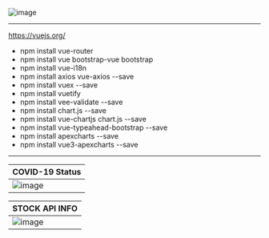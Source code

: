 

![image](https://user-images.githubusercontent.com/40432032/145327577-b3902445-404a-4b2f-966b-283a8718c5dc.png)

<hr>

<https://vuejs.org/>

<ul>
  <li>
    npm install vue-router
  </li>
    <li>
    npm install vue bootstrap-vue bootstrap
  </li>
    <li>
    npm install vue-i18n
  </li>
  <li>
    npm install axios vue-axios --save
  </li>  
  <li>
    npm install vuex --save
  </li>
  <li>
    npm install vuetify
  </li>
  <li>
    npm install vee-validate --save
  </li>
  <li>
   npm install chart.js --save
  </li>
  <li>
    npm install vue-chartjs chart.js --save
  </li>
  <li>
    npm install vue-typeahead-bootstrap --save
  </li>
  <li>
    npm install apexcharts --save
  </li>
  <li>
    npm install vue3-apexcharts --save
  </li>
</ul>


<hr>


| COVID-19 Status |
|-------|
| ![image](https://user-images.githubusercontent.com/40432032/145329282-e5c06aeb-c6d4-4ae7-86c6-dddb565bbd33.png)  |



| STOCK API INFO |
|-------|
| ![image](https://user-images.githubusercontent.com/40432032/145330202-084baf07-0ada-408d-9c2b-f3b02a276538.png)  |



